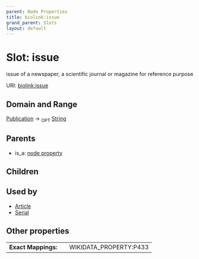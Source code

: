 ```yaml
---
parent: Node Properties
title: biolink:issue
grand_parent: Slots
layout: default
---
```


# Slot: issue


issue of a newspaper, a scientific journal or magazine for reference purpose

URI: [biolink:issue](https://w3id.org/biolink/vocab/issue)

## Domain and Range

[Publication](Publication.md) ->  <sub>OPT</sub> [String](types/String.md)

## Parents

 *  is_a: [node property](node_property.md)

## Children


## Used by

 * [Article](Article.md)
 * [Serial](Serial.md)

## Other properties

|  |  |  |
| --- | --- | --- |
| **Exact Mappings:** | | WIKIDATA_PROPERTY:P433 |

